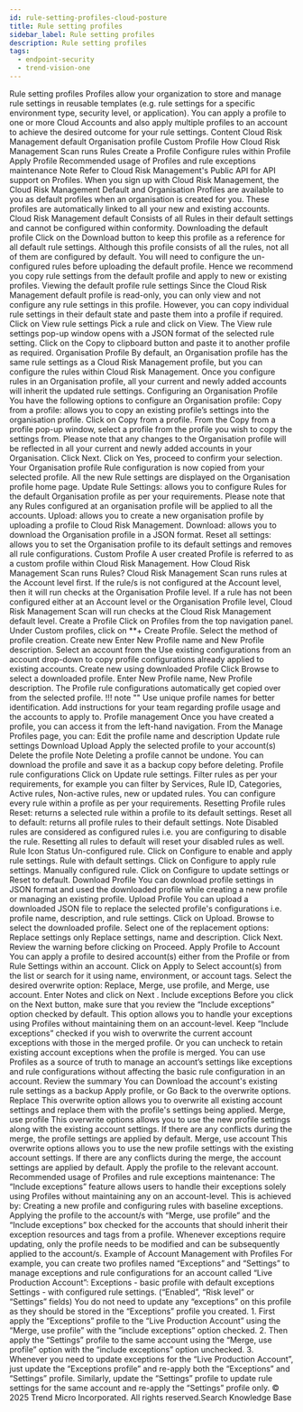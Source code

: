 ```yaml
---
id: rule-setting-profiles-cloud-posture
title: Rule setting profiles
sidebar_label: Rule setting profiles
description: Rule setting profiles
tags:
  - endpoint-security
  - trend-vision-one
---
```


 Rule setting profiles Profiles allow your organization to store and manage rule settings in reusable templates (e.g. rule settings for a specific environment type, security level, or application). You can apply a profile to one or more Cloud Accounts and also apply multiple profiles to an account to achieve the desired outcome for your rule settings. Content Cloud Risk Management default Organisation profile Custom Profile How Cloud Risk Management Scan runs Rules Create a Profile Configure rules within Profile Apply Profile Recommended usage of Profiles and rule exceptions maintenance Note Refer to Cloud Risk Management's Public API for API support on Profiles. When you sign up with Cloud Risk Management, the Cloud Risk Management Default and Organisation Profiles are available to you as default profiles when an organisation is created for you. These profiles are automatically linked to all your new and existing accounts. Cloud Risk Management default Consists of all Rules in their default settings and cannot be configured within conformity. Downloading the default profile Click on the Download button to keep this profile as a reference for all default rule settings. Although this profile consists of all the rules, not all of them are configured by default. You will need to configure the un-configured rules before uploading the default profile. Hence we recommend you copy rule settings from the default profile and apply to new or existing profiles. Viewing the default profile rule settings Since the Cloud Risk Management default profile is read-only, you can only view and not configure any rule settings in this profile. However, you can copy individual rule settings in their default state and paste them into a profile if required. Click on View rule settings Pick a rule and click on View. The View rule settings pop-up window opens with a JSON format of the selected rule setting. Click on the Copy to clipboard button and paste it to another profile as required. Organisation Profile By default, an Organisation profile has the same rule settings as a Cloud Risk Management profile, but you can configure the rules within Cloud Risk Management. Once you configure rules in an Organisation profile, all your current and newly added accounts will inherit the updated rule settings. Configuring an Organisation Profile You have the following options to configure an Organisation profile: Copy from a profile: allows you to copy an existing profile’s settings into the organisation profile. Click on Copy from a profile. From the Copy from a profile pop-up window, select a profile from the profile you wish to copy the settings from. Please note that any changes to the Organisation profile will be reflected in all your current and newly added accounts in your Organisation. Click Next. Click on Yes, proceed to confirm your selection. Your Organisation profile Rule configuration is now copied from your selected profile. All the new Rule settings are displayed on the Organisation profile home page. Update Rule Settings: allows you to configure Rules for the default Organisation profile as per your requirements. Please note that any Rules configured at an organisation profile will be applied to all the accounts. Upload: allows you to create a new organisation profile by uploading a profile to Cloud Risk Management. Download: allows you to download the Organisation profile in a JSON format. Reset all settings: allows you to set the Organisation profile to its default settings and removes all rule configurations. Custom Profile A user created Profile is referred to as a custom profile within Cloud Risk Management. How Cloud Risk Management Scan runs Rules? Cloud Risk Management Scan runs rules at the Account level first. If the rule/s is not configured at the Account level, then it will run checks at the Organisation Profile level. If a rule has not been configured either at an Account level or the Organisation Profile level, Cloud Risk Management Scan will run checks at the Cloud Risk Management default level. Create a Profile Click on Profiles from the top navigation panel. Under Custom profiles, click on **+ Create Profile. Select the method of profile creation. Create new Enter New Profile name and New Profile description. Select an account from the Use existing configurations from an account drop-down to copy profile configurations already applied to existing accounts. Create new using downloaded Profile Click Browse to select a downloaded profile. Enter New Profile name, New Profile description. The Profile rule configurations automatically get copied over from the selected profile. !!! note "" Use unique profile names for better identification. Add instructions for your team regarding profile usage and the accounts to apply to. Profile management Once you have created a profile, you can access it from the left-hand navigation. From the Manage Profiles page, you can: Edit the profile name and description Update rule settings Download Upload Apply the selected profile to your account(s) Delete the profile Note Deleting a profile cannot be undone. You can download the profile and save it as a backup copy before deleting. Profile rule configurations Click on Update rule settings. Filter rules as per your requirements, for example you can filter by Services, Rule ID, Categories, Active rules, Non-active rules, new or updated rules. You can configure every rule within a profile as per your requirements. Resetting Profile rules Reset: returns a selected rule within a profile to its default settings. Reset all to default: returns all profile rules to their default settings. Note Disabled rules are considered as configured rules i.e. you are configuring to disable the rule. Resetting all rules to default will reset your disabled rules as well. Rule Icon Status Un-configured rule. Click on Configure to enable and apply rule settings. Rule with default settings. Click on Configure to apply rule settings. Manually configured rule. Click on Configure to update settings or Reset to default. Download Profile You can download profile settings in JSON format and used the downloaded profile while creating a new profile or managing an existing profile. Upload Profile You can upload a downloaded JSON file to replace the selected profile's configurations i.e. profile name, description, and rule settings. Click on Upload. Browse to select the downloaded profile. Select one of the replacement options: Replace settings only Replace settings, name and description. Click Next. Review the warning before clicking on Proceed. Apply Profile to Account You can apply a profile to desired account(s) either from the Profile or from Rule Settings within an account. Click on Apply to Select account(s) from the list or search for it using name, environment, or account tags. Select the desired overwrite option: Replace, Merge, use profile, and Merge, use account. Enter Notes and click on Next . Include exceptions Before you click on the Next button, make sure that you review the “Include exceptions” option checked by default. This option allows you to handle your exceptions using Profiles without maintaining them on an account-level. Keep “Include exceptions” checked if you wish to overwrite the current account exceptions with those in the merged profile. Or you can uncheck to retain existing account exceptions when the profile is merged. You can use Profiles as a source of truth to manage an account’s settings like exceptions and rule configurations without affecting the basic rule configuration in an account. Review the summary You can Download the account's existing rule settings as a backup Apply profile, or Go Back to the overwrite options. Replace This overwrite option allows you to overwrite all existing account settings and replace them with the profile's settings being applied. Merge, use profile This overwrite options allows you to use the new profile settings along with the existing account settings. If there are any conflicts during the merge, the profile settings are applied by default. Merge, use account This overwrite options allows you to use the new profile settings with the existing account settings. If there are any conflicts during the merge, the account settings are applied by default. Apply the profile to the relevant account. Recommended usage of Profiles and rule exceptions maintenance: The “Include exceptions” feature allows users to handle their exceptions solely using Profiles without maintaining any on an account-level. This is achieved by: Creating a new profile and configuring rules with baseline exceptions. Applying the profile to the account/s with “Merge, use profile” and the “Include exceptions” box checked for the accounts that should inherit their exception resources and tags from a profile. Whenever exceptions require updating, only the profile needs to be modified and can be subsequently applied to the account/s. Example of Account Management with Profiles For example, you can create two profiles named “Exceptions” and “Settings” to manage exceptions and rule configurations for an account called “Live Production Account”: Exceptions - basic profile with default exceptions Settings - with configured rule settings. (“Enabled”, “Risk level” or “Settings” fields) You do not need to update any “exceptions” on this profile as they should be stored in the “Exceptions” profile you created. 1. First apply the “Exceptions” profile to the “Live Production Account” using the “Merge, use profile” with the “include exceptions” option checked. 2. Then apply the “Settings” profile to the same account using the “Merge, use profile” option with the “include exceptions” option unchecked. 3. Whenever you need to update exceptions for the “Live Production Account”, just update the “Exceptions profile” and re-apply both the “Exceptions” and “Settings” profile. Similarly, update the “Settings” profile to update rule settings for the same account and re-apply the “Settings” profile only. © 2025 Trend Micro Incorporated. All rights reserved.Search Knowledge Base